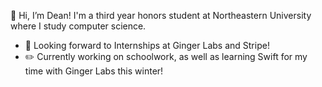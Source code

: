 👋 Hi, I’m Dean! I'm a third year honors student at Northeastern University where I study computer science.

- 🔭 Looking forward to Internships at Ginger Labs and Stripe!
- ✏️ Currently working on schoolwork, as well as learning Swift for my time with Ginger Labs this winter!

